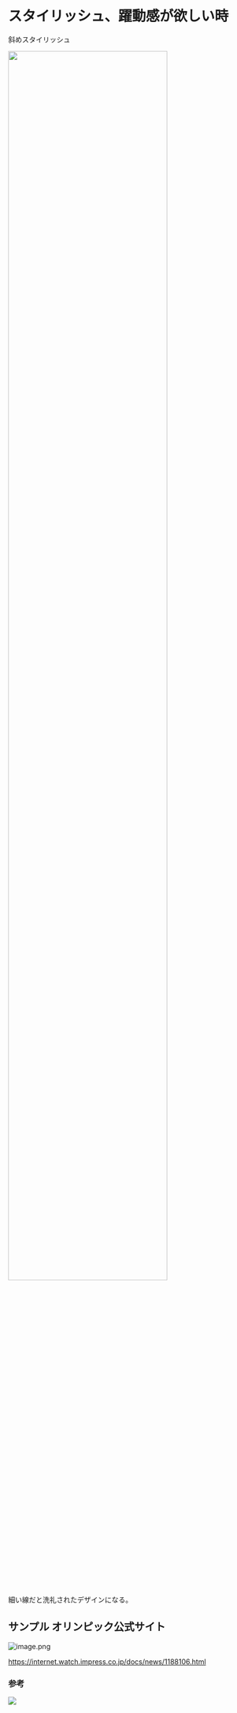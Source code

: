 <!--
title:   斜めの線でスタイリッシュにかっこよくする【エンジニアデザイン心理学】
tags:    UI,UX,エンジニア心理学
id:      7b6de826099eba0c4aa4
private: false
-->
# スタイリッシュ、躍動感が欲しい時

斜めスタイリッシュ

<img width="80%" src="https://liginc.co.jp/wp-content/uploads/2013/11/diagonal.jpg">

細い線だと洗礼されたデザインになる。

## サンプル オリンピック公式サイト

![image.png](https://qiita-image-store.s3.ap-northeast-1.amazonaws.com/0/1678228/63019d34-67d0-f657-9e53-5335737d81dc.png)

https://internet.watch.impress.co.jp/docs/news/1188106.html


### 参考

<a href="https://www.amazon.co.jp/%E3%81%82%E3%82%8B%E3%81%82%E3%82%8B%E3%83%87%E3%82%B6%E3%82%A4%E3%83%B3%E3%80%88%E8%A8%80%E8%91%89%E3%81%A7%E8%A6%9A%E3%81%88%E3%81%A6%E8%AA%B0%E3%81%A7%E3%82%82%E3%81%A7%E3%81%8D%E3%82%8B%E3%83%AC%E3%82%A4%E3%82%A2%E3%82%A6%E3%83%88%E3%83%95%E3%83%AC%E3%83%BC%E3%82%BA%E9%9B%86%E3%80%89-ingectar/dp/4844368427?returnFromLogin=1&linkCode=li3&tag=oreilly10book-22&linkId=3b2e94c616b4f9addf69256b0cf60812&language=ja_JP&ref_=as_li_ss_il" target="_blank"><img border="0" src="//ws-fe.amazon-adsystem.com/widgets/q?_encoding=UTF8&ASIN=4844368427&Format=_SL250_&ID=AsinImage&MarketPlace=JP&ServiceVersion=20070822&WS=1&tag=oreilly10book-22&language=ja_JP" ></a><img src="https://ir-jp.amazon-adsystem.com/e/ir?t=oreilly10book-22&language=ja_JP&l=li3&o=9&a=4844368427" width="1" height="1" border="0" alt="" style="border:none !important; margin:0px !important;" />